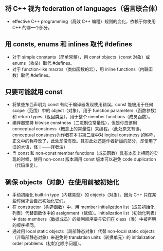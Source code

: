 ## 将 C++ 视为 federation of languages（语言联合体）
* effective C++ programming（高效 C++ 编程）规则的变化，依赖于你使用 C++ 的哪一个部分。
## 用 consts, enums 和 inlines 取代 #defines
* 对于 simple constants（简单常量），用 const objects（const 对象）或 enums（枚举）取代 #defines。
* 对于 function-like macros（类似函数的宏），用 inline functions（内联函数）取代 #defines。
## 只要可能就用 const
* 将某些东西声明为 const 有助于编译器发现使用错误。const 能被用于任何 scope（范围）中的 object（对象），用于 function parameters（函数参数）和 return types（返回类型），用于整个 member functions（成员函数）。
* 编译器坚持 bitwise constness（二进制位常量性），但是你应该用 conceptual constness（概念上的常量性）来编程。（此处原文有误，conceptual constness为作者在本书第二版中对 logical constness 的称呼，正文中的称呼改了，此处却没有改。其实此处还是作者新加的部分，却使用了旧的术语，怪！——译者注）
* 当 const 和 non-const member functions（成员函数）具有本质上相同的实现的时候，使用 non-const 版本调用 const 版本可以避免 code duplication（代码重复）。
## 确保 objects（对象）在使用前被初始化
* 手动初始化 built-in type（内建类型）的 objects（对象），因为 C++ 只在某些时候才会自己初始化它们。
* 在 constructor（构造函数）中，用 member initialization list（成员初始化列表）代替函数体中的 assignment（赋值）。initialization list（初始化列表）中 data members（数据成员）的排列顺序要与它们在 class（类）中被声明的顺序相同。
* 通过用 local static objects（局部静态对象）代替 non-local static objects（非局部静态对象）来避免跨 translation units（转换单元）的 initialization order problems（初始化顺序问题）。